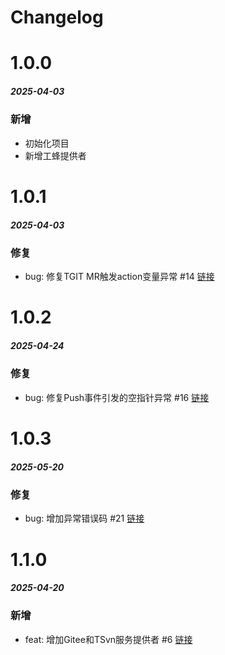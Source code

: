 # Changelog

# 1.0.0
##### 2025-04-03
### 新增
- 初始化项目
- 新增工蜂提供者

# 1.0.1
##### 2025-04-03
### 修复
- bug: 修复TGIT MR触发action变量异常 #14 [链接](https://github.com/bkdevops-projects/devops-scm/issues/14)

# 1.0.2
##### 2025-04-24
### 修复
- bug: 修复Push事件引发的空指针异常 #16 [链接](https://github.com/bkdevops-projects/devops-scm/issues/16)

# 1.0.3
##### 2025-05-20
### 修复
- bug: 增加异常错误码 #21 [链接](https://github.com/bkdevops-projects/devops-scm/issues/21)


# 1.1.0
##### 2025-04-20
### 新增
- feat: 增加Gitee和TSvn服务提供者 #6 [链接](https://github.com/bkdevops-projects/devops-scm/issues/6)
